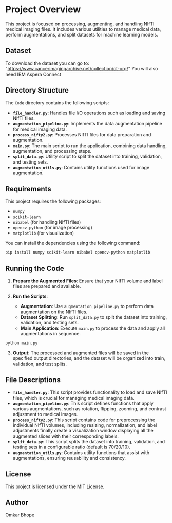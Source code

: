 # Project Overview

This project is focused on processing, augmenting, and handling NIfTI medical imaging files. It includes various utilities to manage medical data, perform augmentations, and split datasets for machine learning models.


## Dataset

To download the dataset you can go to: "https://www.cancerimagingarchive.net/collection/ct-org/"
You will also need IBM Aspera Connect 

## Directory Structure

The `Code` directory contains the following scripts:

- **`file_handler.py`**: Handles file I/O operations such as loading and saving NIfTI files.
- **`augmentation_pipeline.py`**: Implements the data augmentation pipeline for medical imaging data.
- **`process_nifty2.py`**: Processes NIfTI files for data preparation and augmentation.
- **`main.py`**: The main script to run the application, combining data handling, augmentation, and processing steps.
- **`split_data.py`**: Utility script to split the dataset into training, validation, and testing sets.
- **`augmentation_utils.py`**: Contains utility functions used for image augmentation.

## Requirements

This project requires the following packages:

- `numpy`
- `scikit-learn`
- `nibabel` (for handling NIfTI files)
- `opencv-python` (for image processing)
- `matplotlib` (for visualization)

You can install the dependencies using the following command:

```sh
pip install numpy scikit-learn nibabel opencv-python matplotlib
```

## Running the Code

1. **Prepare the Augmented Files**: Ensure that your NIfTI volume and label files are prepared and available.

2. **Run the Scripts**:

   - **Augmentation**: Use `augmentation_pipeline.py` to perform data augmentation on the NIfTI files.
   - **Dataset Splitting**: Run `split_data.py` to split the dataset into training, validation, and testing sets.
   - **Main Application**: Execute `main.py` to process the data and apply all augmentations in sequence.

```sh
python main.py
```

3. **Output**: The processed and augmented files will be saved in the specified output directories, and the dataset will be organized into train, validation, and test splits.

## File Descriptions

- **`file_handler.py`**: This script provides functionality to load and save NIfTI files, which is crucial for managing medical imaging data.
- **`augmentation_pipeline.py`**: This script defines functions that apply various augmentations, such as rotation, flipping, zooming, and contrast adjustment to medical images.
- **`process_nifty2.py`**: This script contains code for preprocessing the individual NIfTI volumes, including resizing, normalization, and label adjustments finally create a visualization window displaying all the augmented slices with their corresponding labels.
- **`split_data.py`**: This script splits the dataset into training, validation, and testing sets in a configurable ratio (default is 70/20/10).
- **`augmentation_utils.py`**: Contains utility functions that assist with augmentations, ensuring reusability and consistency.

## License

This project is licensed under the MIT License.

## Author

Omkar Bhope

